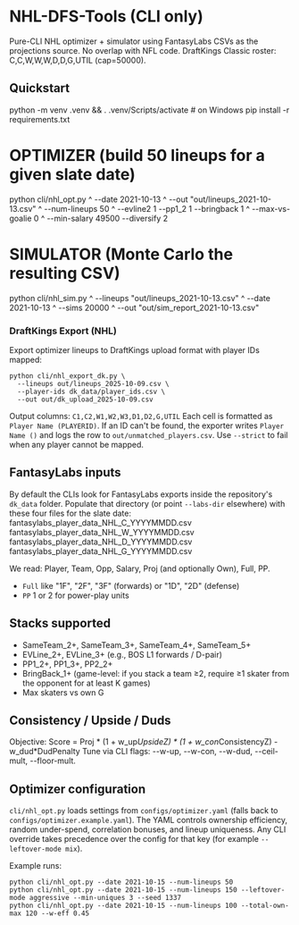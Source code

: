 # NHL-DFS-Tools (CLI only)

Pure-CLI NHL optimizer + simulator using FantasyLabs CSVs as the projections source.
No overlap with NFL code. DraftKings Classic roster: C,C,W,W,W,D,D,G,UTIL (cap=50000).

## Quickstart
python -m venv .venv && . .venv/Scripts/activate  # on Windows
pip install -r requirements.txt

# OPTIMIZER (build 50 lineups for a given slate date)
python cli/nhl_opt.py ^
  --date 2021-10-13 ^
  --out "out/lineups_2021-10-13.csv" ^
  --num-lineups 50 ^
  --evline2 1 --pp1_2 1 --bringback 1 ^
  --max-vs-goalie 0 ^
  --min-salary 49500 --diversify 2

# SIMULATOR (Monte Carlo the resulting CSV)
python cli/nhl_sim.py ^
  --lineups "out/lineups_2021-10-13.csv" ^
  --date 2021-10-13 ^
  --sims 20000 ^
  --out "out/sim_report_2021-10-13.csv"

### DraftKings Export (NHL)

Export optimizer lineups to DraftKings upload format with player IDs mapped:

```
python cli/nhl_export_dk.py \
  --lineups out/lineups_2025-10-09.csv \
  --player-ids dk_data/player_ids.csv \
  --out out/dk_upload_2025-10-09.csv
```

Output columns: `C1,C2,W1,W2,W3,D1,D2,G,UTIL`
Each cell is formatted as `Player Name (PLAYERID)`.
If an ID can't be found, the exporter writes `Player Name ()` and logs the row to `out/unmatched_players.csv`.
Use `--strict` to fail when any player cannot be mapped.

## FantasyLabs inputs
By default the CLIs look for FantasyLabs exports inside the repository's `dk_data` folder.
Populate that directory (or point `--labs-dir` elsewhere) with these four files for the slate date:
  fantasylabs_player_data_NHL_C_YYYYMMDD.csv
  fantasylabs_player_data_NHL_W_YYYYMMDD.csv
  fantasylabs_player_data_NHL_D_YYYYMMDD.csv
  fantasylabs_player_data_NHL_G_YYYYMMDD.csv

We read: Player, Team, Opp, Salary, Proj (and optionally Own), Full, PP.
- `Full` like "1F", "2F", "3F" (forwards) or "1D", "2D" (defense)
- `PP` 1 or 2 for power-play units

## Stacks supported
- SameTeam_2+, SameTeam_3+, SameTeam_4+, SameTeam_5+
- EVLine_2+, EVLine_3+ (e.g., BOS L1 forwards / D-pair)
- PP1_2+, PP1_3+, PP2_2+
- BringBack_1+ (game-level: if you stack a team ≥2, require ≥1 skater from the opponent for at least K games)
- Max skaters vs own G

## Consistency / Upside / Duds
Objective:  Score = Proj * (1 + w_up*UpsideZ) * (1 + w_con*ConsistencyZ) - w_dud*DudPenalty
Tune via CLI flags: --w-up, --w-con, --w-dud, --ceil-mult, --floor-mult.

## Optimizer configuration

`cli/nhl_opt.py` loads settings from `configs/optimizer.yaml` (falls back to
`configs/optimizer.example.yaml`).  The YAML controls ownership efficiency,
random under-spend, correlation bonuses, and lineup uniqueness.  Any CLI
override takes precedence over the config for that key (for example
`--leftover-mode mix`).

Example runs:

```
python cli/nhl_opt.py --date 2021-10-15 --num-lineups 50
python cli/nhl_opt.py --date 2021-10-15 --num-lineups 150 --leftover-mode aggressive --min-uniques 3 --seed 1337
python cli/nhl_opt.py --date 2021-10-15 --num-lineups 100 --total-own-max 120 --w-eff 0.45
```
